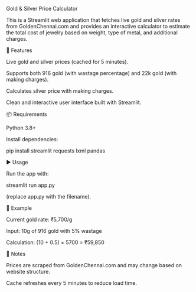 Gold & Silver Price Calculator

This is a Streamlit web application that fetches live gold and silver rates from GoldenChennai.com
 and provides an interactive calculator to estimate the total cost of jewelry based on weight, type of metal, and additional charges.

🚀 Features

Live gold and silver prices (cached for 5 minutes).

Supports both 916 gold (with wastage percentage) and 22k gold (with making charges).

Calculates silver price with making charges.

Clean and interactive user interface built with Streamlit.

📦 Requirements

Python 3.8+

Install dependencies:

pip install streamlit requests lxml pandas

▶️ Usage

Run the app with:

streamlit run app.py


(replace app.py with the filename).

🧮 Example

Current gold rate: ₹5,700/g

Input: 10g of 916 gold with 5% wastage

Calculation: (10 + 0.5) × 5700 = ₹59,850

📌 Notes

Prices are scraped from GoldenChennai.com and may change based on website structure.

Cache refreshes every 5 minutes to reduce load time.
